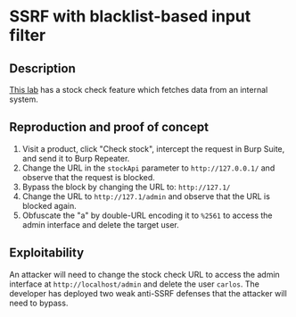 # SSRF with blacklist-based input filter

## Description

[This lab](https://portswigger.net/web-security/ssrf/lab-ssrf-with-blacklist-filter) has a stock check feature which fetches data from an internal system.

## Reproduction and proof of concept

1. Visit a product, click "Check stock", intercept the request in Burp Suite, and send it to Burp Repeater.
2. Change the URL in the ``stockApi`` parameter to ``http://127.0.0.1/`` and observe that the request is blocked.
3. Bypass the block by changing the URL to: ``http://127.1/``
4. Change the URL to ``http://127.1/admin`` and observe that the URL is blocked again.
5. Obfuscate the "a" by double-URL encoding it to ``%2561`` to access the admin interface and delete the target user.

## Exploitability

An attacker will need to change the stock check URL to access the admin interface at `http://localhost/admin` and delete the user `carlos`. The developer has deployed two weak anti-SSRF defenses that the attacker will need to bypass. 
